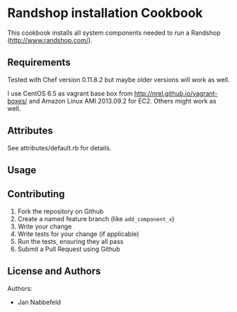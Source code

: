 Randshop installation Cookbook
==============================

This cookbook installs all system components needed to run a 
Randshop (http://www.randshop.com/).

Requirements
------------

Tested with Chef version 0.11.8.2 but maybe older versions will work as well.

I use CentOS 6.5 as vagrant base box from http://nrel.github.io/vagrant-boxes/
and Amazon Linux AMI 2013.09.2 for EC2. Others might work as well.

Attributes
----------

See attributes/default.rb for details.

Usage
-----

Contributing
------------

1. Fork the repository on Github
2. Create a named feature branch (like `add_component_x`)
3. Write your change
4. Write tests for your change (if applicable)
5. Run the tests, ensuring they all pass
6. Submit a Pull Request using Github

License and Authors
-------------------
Authors: 

* Jan Nabbefeld
